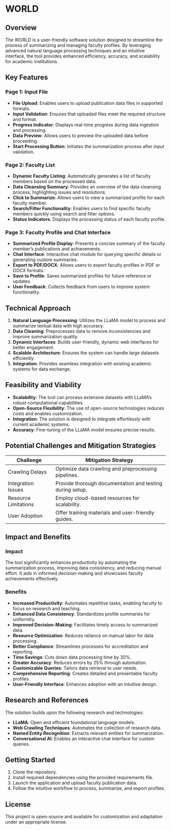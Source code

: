 # WORLD 

## Overview
The WORLD is a user-friendly software solution designed to streamline the process of summarizing and managing faculty profiles. By leveraging advanced natural language processing techniques and an intuitive interface, the tool provides enhanced efficiency, accuracy, and scalability for academic institutions.

## Key Features

### Page 1: Input File
- **File Upload**: Enables users to upload publication data files in supported formats.
- **Input Validation**: Ensures that uploaded files meet the required structure and format.
- **Progress Indicator**: Displays real-time progress during data ingestion and processing.
- **Data Preview**: Allows users to preview the uploaded data before proceeding.
- **Start Processing Button**: Initiates the summarization process after input validation.

### Page 2: Faculty List
- **Dynamic Faculty Listing**: Automatically generates a list of faculty members based on the processed data.
- **Data Cleansing Summary**: Provides an overview of the data cleansing process, highlighting issues and resolutions.
- **Click to Summarize**: Allows users to view a summarized profile for each faculty member.
- **Search/Filter Functionality**: Enables users to find specific faculty members quickly using search and filter options.
- **Status Indicators**: Displays the processing status of each faculty profile.

### Page 3: Faculty Profile and Chat Interface
- **Summarized Profile Display**: Presents a concise summary of the faculty member’s publications and achievements.
- **Chat Interface**: Interactive chat module for querying specific details or generating custom summaries.
- **Export to PDF/DOCX**: Allows users to export faculty profiles in PDF or DOCX formats.
- **Save to Profile**: Saves summarized profiles for future reference or updates.
- **User Feedback**: Collects feedback from users to improve system functionality.

## Technical Approach

1. **Natural Language Processing**: Utilizes the LLaMA model to process and summarize textual data with high accuracy.
2. **Data Cleaning**: Preprocesses data to remove inconsistencies and improve summarization quality.
3. **Dynamic Interfaces**: Builds user-friendly, dynamic web interfaces for better engagement.
4. **Scalable Architecture**: Ensures the system can handle large datasets efficiently.
5. **Integration**: Provides seamless integration with existing academic systems for data exchange.

## Feasibility and Viability

- **Scalability**: The tool can process extensive datasets with LLaMA’s robust computational capabilities.
- **Open-Source Flexibility**: The use of open-source technologies reduces costs and enables customization.
- **Integration**: The solution is designed to integrate effortlessly with current academic systems.
- **Accuracy**: Fine-tuning of the LLaMA model ensures precise results.

## Potential Challenges and Mitigation Strategies

| Challenge               | Mitigation Strategy                                          |
|-------------------------|-------------------------------------------------------------|
| Crawling Delays         | Optimize data crawling and preprocessing pipelines.         |
| Integration Issues      | Provide thorough documentation and testing during setup.    |
| Resource Limitations    | Employ cloud-based resources for scalability.               |
| User Adoption           | Offer training materials and user-friendly guides.          |

## Impact and Benefits

### Impact
The tool significantly enhances productivity by automating the summarization process, improving data consistency, and reducing manual effort. It aids in informed decision-making and showcases faculty achievements effectively.

### Benefits
- **Increased Productivity**: Automates repetitive tasks, enabling faculty to focus on research and teaching.
- **Enhanced Data Consistency**: Standardizes profile summaries for uniformity.
- **Improved Decision-Making**: Facilitates timely access to summarized data.
- **Resource Optimization**: Reduces reliance on manual labor for data processing.
- **Better Compliance**: Streamlines processes for accreditation and reporting.
- **Time Savings**: Cuts down data processing time by 30%.
- **Greater Accuracy**: Reduces errors by 25% through automation.
- **Customizable Queries**: Tailors data retrieval to user needs.
- **Comprehensive Reporting**: Creates detailed and presentable faculty profiles.
- **User-Friendly Interface**: Enhances adoption with an intuitive design.

## Research and References

The solution builds upon the following research and technologies:

- **LLaMA**: Open and efficient foundational language models.
- **Web Crawling Techniques**: Automates the collection of research data.
- **Named Entity Recognition**: Extracts relevant entities for summarization.
- **Conversational AI**: Enables an interactive chat interface for custom queries.

## Getting Started

1. Clone the repository.
2. Install required dependencies using the provided requirements file.
3. Launch the application and upload faculty publication data.
4. Follow the intuitive workflow to process, summarize, and export profiles.

## License
This project is open-source and available for customization and adaptation under an appropriate license.
